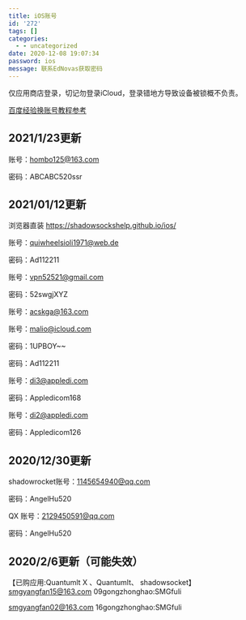 ```yaml
---
title: iOS账号
id: '272'
tags: []
categories:
  - - uncategorized
date: 2020-12-08 19:07:34
password: ios
message: 联系EdNovas获取密码
---
```


仅应用商店登录，切记勿登录iCloud，登录错地方导致设备被锁概不负责。

[百度经验换账号教程参考](https://jingyan.baidu.com/article/6525d4b1a2f0a0ac7c2e9462.html)

## 2021/1/23更新

账号：hombo125@163.com

密码：ABCABC520ssr

## 2021/01/12更新

浏览器直装 https://shadowsockshelp.github.io/ios/

账号：quiwheelsioli1971@web.de

密码：Ad112211

账号：vpn52521@gmail.com

密码：52swgjXYZ

账号：acskga@163.com

账号：malio@icloud.com

密码：1UPBOY~~

密码：Ad112211

账号：di3@appledi.com

密码：Appledicom168

账号：di2@appledi.com

密码：Appledicom126

## 2020/12/30更新

shadowrocket账号：1145654940@qq.com

密码：AngelHu520

QX 账号：2129450591@qq.com

密码：AngelHu520

## 2020/2/6更新（可能失效）
【已购应用:Quantumlt X 、Quantumlt、 shadowsocket】
smgyangfan15@163.com 
09gongzhonghao:SMGfuli 

smgyangfan02@163.com 
16gongzhonghao:SMGfuli